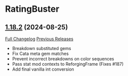 # RatingBuster

## [1.18.2](https://github.com/raethkcj/RatingBuster/tree/1.18.2) (2024-08-25)
[Full Changelog](https://github.com/raethkcj/RatingBuster/compare/1.18.1...1.18.2) [Previous Releases](https://github.com/raethkcj/RatingBuster/releases)

- Breakdown substituted gems  
- Fix Cata meta gem matches  
- Prevent incorrect breakdowns on color sequences  
- Pass stat mod contexts to ReforgingFrame (Fixes #187)  
- Add final vanilla int conversion  
